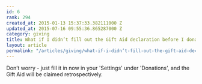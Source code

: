 ```yaml
---
id: 6
rank: 294
created_at: 2015-01-13 15:37:33.382111000 Z
updated_at: 2015-07-16 09:55:36.865287000 Z
category: giving
title: What if I didn’t fill out the Gift Aid declaration before I donated?
layout: article
permalink: "/articles/giving/what-if-i-didn’t-fill-out-the-gift-aid-declaration-before-i-donated/"
---
```

Don’t worry - just fill it in now in your 'Settings' under 'Donations', and the Gift Aid will be claimed retrospectively.